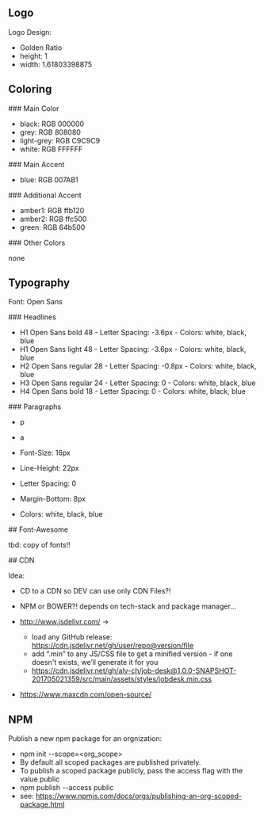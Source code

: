 ## Logo

Logo Design:
* Golden Ratio
* height: 1
* width: 1.61803398875

## Coloring

### Main Color

* black: RGB 000000
* grey: RGB 808080
* light-grey: RGB C9C9C9
* white: RGB FFFFFF

### Main Accent

* blue: RGB 007AB1

### Additional Accent

* amber1: RGB ffb120
* amber2: RGB ffc500
* green: RGB 64b500

### Other Colors

none

## Typography

Font: Open Sans

### Headlines

* H1 Open Sans bold 48 - Letter Spacing: -3.6px - Colors: white, black, blue 
* H1 Open Sans light 48 - Letter Spacing: -3.6px - Colors: white, black, blue 
* H2 Open Sans regular 28 - Letter Spacing: -0.8px - Colors: white, black, blue 
* H3 Open Sans regular 24 - Letter Spacing: 0 - Colors: white, black, blue 
* H4 Open Sans bold 18 - Letter Spacing: 0 - Colors: white, black, blue 

### Paragraphs

  * p
  * a
  
* Font-Size: 16px
* Line-Height: 22px
* Letter Spacing: 0
* Margin-Bottom: 8px
* Colors: white, black, blue

## Font-Awesome

tbd: copy of fonts!!

## CDN

Idea:
* CD to a CDN so DEV can use only CDN Files?!
* NPM or BOWER?! depends on tech-stack and package manager...

* http://www.jsdelivr.com/ -> 
  * load any GitHub release: https://cdn.jsdelivr.net/gh/user/repo@version/file
  * add “.min” to any JS/CSS file to get a minified version - if one doesn't exists, we’ll generate it for you
  * https://cdn.jsdelivr.net/gh/alv-ch/job-desk@1.0.0-SNAPSHOT-201705021359/src/main/assets/styles/jobdesk.min.css
* https://www.maxcdn.com/open-source/

## NPM

Publish a new npm package for an orgnization:
* npm init --scope=<org_scope>
* By default all scoped packages are published privately.
* To publish a scoped package publicly, pass the access flag with the value public
* npm publish --access public
* see: https://www.npmjs.com/docs/orgs/publishing-an-org-scoped-package.html

